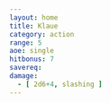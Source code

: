 ```yaml
---
layout: home
title: Klaue
category: action
range: 5
aoe: single
hitbonus: 7
savereq: 
damage:
  - [ 2d6+4, slashing ]
---
```

